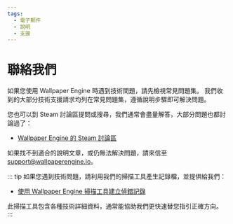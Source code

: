```yaml
---
tags:
  - 電子郵件
  - 說明
  - 支援
---
```


# 聯絡我們

如果您使用 Wallpaper Engine 時遇到技術問題，請先檢視常見問題集。 我們收到的大部分技術支援請求均列在常見問題集，遵循說明步驟即可解決問題。

您也可以到 Steam 討論區提問或搜尋，我們通常會盡量解答，大部分問題也都討論過了：

* [Wallpaper Engine 的 Steam 討論區](https://steamcommunity.com/app/431960/discussions/)

如果找不到適合的說明文章，或仍無法解決問題，請來信至 [support@wallpaperengine.io](mailto:support@wallpaperengine.io?subject=Support%20Request)。

::: tip
如果您遇到技術問題，請利用我們的掃描工具產生記錄檔，並提供給我們：

* [使用 Wallpaper Engine 掃描工具建立偵錯記錄](scantool.html)

此掃描工具包含各種技術詳細資料，通常能協助我們更快速替您指引正確方向。
:::